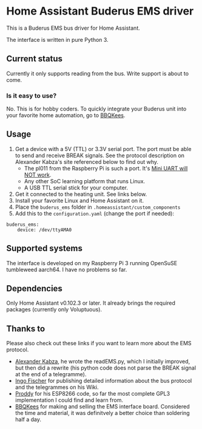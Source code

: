 # Home Assistant Buderus EMS driver
This is a Buderus EMS bus driver for Home Assistant.

The interface is written in pure Python 3.

## Current status
Currently it only supports reading from the bus. Write support is about to come.

### Is it easy to use?
No. This is for hobby coders. To quickly integrate your Buderus unit into your favorite home automation, go to [BBQKees](https://bbqkees-electronics.nl/).

## Usage
1. Get a device with a 5V (TTL) or 3.3V serial port. The port must be able to send and receive BREAK signals. See the protocol description on Alexander Kabza's site referenced below to find out why.
    - The pl011 from the Raspberry Pi is such a port. It's [Mini UART will NOT work](https://www.raspberrypi.org/documentation/configuration/uart.md).
    - Any other SoC learning platform that runs Linux.
    - A USB TTL serial stick for your computer.
2. Get it connected to the heating unit. See links below.
3. Install your favorite Linux and Home Assistant on it.
4. Place the `buderus_ems` folder in `.homeassistant/custom_components`
5. Add this to the `configuration.yaml` (change the port if needed):

```
buderus_ems:
    device: /dev/ttyAMA0
```

## Supported systems
The interface is developed on my Raspberry Pi 3 running OpenSuSE tumbleweed aarch64.
I have no problems so far.

## Dependencies
Only Home Assistant v0.102.3 or later. It already brings the required packages (currently only Voluptuous).

## Thanks to
Please also check out these links if you want to learn more about the EMS protocol.

- [Alexander Kabza](http://www.kabza.de/MyHome/EMSbus.html), he wrote the readEMS.py, which I initially improved, but then did a rewrite (his python code does not parse the BREAK signal at the end of a telegramme).
- [Ingo Fischer](https://emswiki.thefischer.net/doku.php?id=start) for publishing detailed information about the bus protocol and the telegrammes on his Wiki.
- [Proddy](https://github.com/proddy/EMS-ESP) for his ESP8266 code, so far the most complete GPL3 implementation I could find and learn from.
- [BBQKees](https://bbqkees-electronics.nl/) for making and selling the EMS interface board. Considered the time and material, it was definitvely a better choice than soldering half a day.
